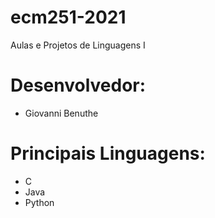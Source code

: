 # ecm251-2021
Aulas e Projetos de Linguagens I
# Desenvolvedor:
- Giovanni Benuthe

# Principais Linguagens:
- C
- Java
- Python

